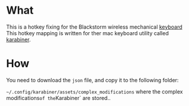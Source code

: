 # What

This is a hotkey fixing for the Blackstorm wireless mechanical [keyboard](https://www.verkkokauppa.com/fi/product/698255/Blackstorm-RGB-Mech-2021-60-Dual-Mode-pelinappaimisto-Outemu)
This hotkey mapping is written for ther mac keyboard utility called [karabiner](https://karabiner-elements.pqrs.org/docs/json/location/).

# How

You need to download the `json` file, and copy it to the following folder:

`~/.config/karabiner/assets/complex_modifications` where the complex modifications` of the `Karabiner` are stored..
